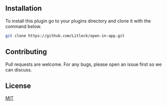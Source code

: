 ## Installation
To install this plugin go to your plugins directory and clone it with the command below.

```bash
git clone https://github.com/Litleck/open-in-app.git
```

## Contributing
Pull requests are welcome. For any bugs, please open an issue first so we can discuss.

## License
[MIT](https://choosealicense.com/licenses/mit/)

